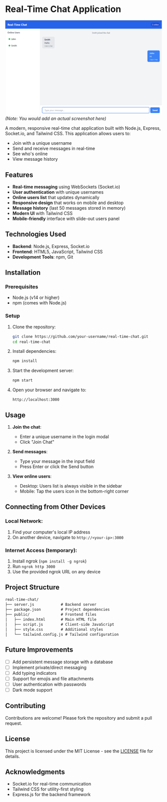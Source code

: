 # Real-Time Chat Application

![Chat App Screenshot](./screenshot.png) *(Note: You would add an actual screenshot here)*

A modern, responsive real-time chat application built with Node.js, Express, Socket.io, and Tailwind CSS. This application allows users to:
- Join with a unique username
- Send and receive messages in real-time
- See who's online
- View message history

## Features

- **Real-time messaging** using WebSockets (Socket.io)
- **User authentication** with unique usernames
- **Online users list** that updates dynamically
- **Responsive design** that works on mobile and desktop
- **Message history** (last 50 messages stored in memory)
- **Modern UI** with Tailwind CSS
- **Mobile-friendly** interface with slide-out users panel

## Technologies Used

- **Backend**: Node.js, Express, Socket.io
- **Frontend**: HTML5, JavaScript, Tailwind CSS
- **Development Tools**: npm, Git

## Installation

### Prerequisites

- Node.js (v14 or higher)
- npm (comes with Node.js)

### Setup

1. Clone the repository:
   ```bash
   git clone https://github.com/your-username/real-time-chat.git
   cd real-time-chat
   ```

2. Install dependencies:
   ```bash
   npm install
   ```

3. Start the development server:
   ```bash
   npm start
   ```

4. Open your browser and navigate to:
   ```
   http://localhost:3000
   ```

## Usage

1. **Join the chat**:
   - Enter a unique username in the login modal
   - Click "Join Chat"

2. **Send messages**:
   - Type your message in the input field
   - Press Enter or click the Send button

3. **View online users**:
   - Desktop: Users list is always visible in the sidebar
   - Mobile: Tap the users icon in the bottom-right corner

## Connecting from Other Devices

### Local Network:
1. Find your computer's local IP address
2. On another device, navigate to `http://<your-ip>:3000`

### Internet Access (temporary):
1. Install ngrok (`npm install -g ngrok`)
2. Run `ngrok http 3000`
3. Use the provided ngrok URL on any device

## Project Structure

```
real-time-chat/
├── server.js            # Backend server
├── package.json         # Project dependencies
├── public/              # Frontend files
│   ├── index.html       # Main HTML file
│   ├── script.js        # Client-side JavaScript
│   ├── style.css        # Additional styles
│   └── tailwind.config.js # Tailwind configuration
```

## Future Improvements

- [ ] Add persistent message storage with a database
- [ ] Implement private/direct messaging
- [ ] Add typing indicators
- [ ] Support for emojis and file attachments
- [ ] User authentication with passwords
- [ ] Dark mode support

## Contributing

Contributions are welcome! Please fork the repository and submit a pull request.

## License

This project is licensed under the MIT License - see the [LICENSE](LICENSE) file for details.

## Acknowledgments

- Socket.io for real-time communication
- Tailwind CSS for utility-first styling
- Express.js for the backend framework